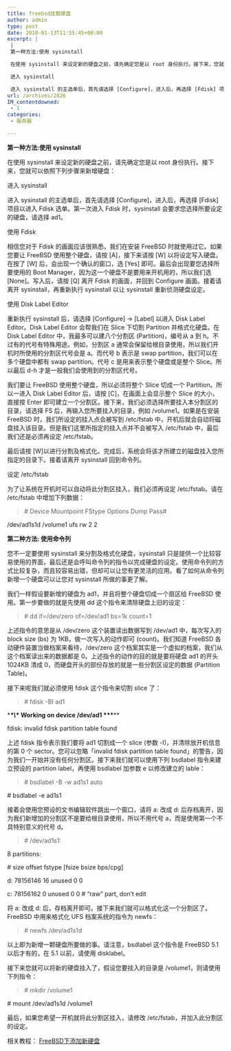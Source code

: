 ```yaml
---
title: freebsd挂载硬盘
author: admin
type: post
date: 2010-01-13T11:55:45+00:00
excerpt: |
 |
 第一种方法:使用 sysinstall

 在使用 sysinstall 来设定新的硬盘之前，请先确定您是以 root 身份执行。接下来，您就可以依照下列步骤来新增硬盘：

 进入 sysinstall

 进入 sysinstall 的主选单后，首先请选择 [Configure]，进入后，再选择 [Fdisk] 项目以进入 Fdisk 选单。第一次进入 Fdisk 时，sysinstall 会要求您选择所要设定的硬盘，请选择 ad1。
url: /archives/2826
IM_contentdowned:
 - 1
categories:
 - 服务器

---
```

**第一种方法:使用 sysinstall**

 在使用 sysinstall 来设定新的硬盘之前，请先确定您是以 root 身份执行。接下来，您就可以依照下列步骤来新增硬盘：

进入 sysinstall

进入 sysinstall 的主选单后，首先请选择 [Configure]，进入后，再选择 [Fdisk] 项目以进入 Fdisk 选单。第一次进入 Fdisk 时，sysinstall 会要求您选择所要设定的硬盘，请选择 ad1。

使用 Fdisk

相信您对于 Fdisk 的画面应该很熟悉，我们在安装 FreeBSD 时就使用过它。如果您要让 FreeBSD 使用整个硬盘，请按 [A]，接下来请按 [W] 以将设定写入硬盘。在按了 [W] 后，会出现一个确认的窗口，选 [Yes] 即可。最后会出现要您选择所要使用的 Boot Manager，因为这一个硬盘不是要用来开机用的，所以我们选 [None]。写入后，请按 [Q] 离开 Fdisk 的画面，并回到 Configure 画面。接着请离开 sysinstall，再重新执行 sysinstall 以让 sysinstall 重新侦测硬盘设定。

使用 Disk Label Editor

重新执行 sysinstall 后，请选择 [Configure] -> [Label] 以进入 Disk Label Editor。Disk Label Editor 会帮我们在 Slice 下切割 Partition 并格式化硬盘。在 Disk Label Editor 中，我最多可以建八个分割区 (Partition)，编号从 a 到 h。不过有的代号有特殊用途。例如，分割区 a 通常会保留给根目录使用，所以我们开机时所使用的分割区代号会是 a。而代号 b 表示是 swap partition，我们可以在多个硬盘中都有 swap partition。代号 c 是用来表示整个硬盘或是整个 Slice。所以最后 d-h 才是一般我们会使用到的分割区代号。

我们要让 FreeBSD 使用整个硬盘，所以必须将整个 Slice 切成一个 Partition。所以一进入 Disk Label Editor 后，请按 [C]，在画面上会显示整个 Slice 的大小，直接按 Enter 即可建立一个分割区。接下来，我们必须选择所要挂入本分割区的目录，请选择 FS 后，再输入您所要挂入的目录，例如 /volume1。如果是在安装 FreeBSD 时，我们所设定的挂入点会被写到 /etc/fstab 中，开机后就会自动将磁盘挂入该目录。但是我们这里所指定的挂入点并不会被写入 /etc/fstab 中，最后我们还是必须再设定 /etc/fstab。

最后请按 [W]以进行分割及格式化。完成后，系统会将该才所建立的磁盘挂入您所指定的目录下。接着请离开 sysinstall 回到命令列。

设定 /etc/fstab

为了让系统在开机时可以自动将此分割区挂入，我们必须再设定 /etc/fstab。请在 /etc/fstab 中增加下列数据：

> \# Device Mountpoint FStype Options Dump Pass#

/dev/ad1s1d /volume1 ufs rw 2 2

**第二种方法: 使用命令列**

 您不一定要使用 sysinstall 来分割及格式化硬盘，sysinstall 只是提供一个比较容易使用的界面，最后还是会呼叫命令列的指令以完成硬盘的设定。使用命令列的方式比较复杂，而且较容易出错，但却可以让您有更灵活的应用。看了如何从命令列新增一个硬盘可以让您对 sysinstall 所做的事更了解。

我们一样假设要新增的硬盘为 ad1，并且将整个硬盘切成一个扇区给 FreeBSD 使用。第一步要做的就是先使用 dd 这个指令来清除硬盘上旧的设定：

> \# dd if=/dev/zero of=/dev/ad1 bs=1k count=1

上述指令的意思是从 /dev/zero 这个装置读出数据写到 /dev/ad1 中，每次写入的 block size (bs) 为 1KB，做一次写入的动作即可 (count)。我们知道 FreeBSD 各动硬件装置当做档案来看待，/dev/zero 这个档案其实是一个虚拟的档案，我们从这个档案读出来的数据都是 0。上述指令的动作的目的就是要将硬盘 ad1 的开头 1024KB 清成 0，而硬盘开头的部份存放的就是一些分割区设定的数据 (Partition Table)。

接下来呢我们就必须使用 fdisk 这个指令来切割 slice 了：

> \# fdisk -BI ad1

\****\*\\*\* Working on device /dev/ad1 \*\*\*****

fdisk: invalid fdisk partition table found

上述 fdisk 指令表示我们要将 ad1 切割成一个 slice (参数 -I)，并清除放开机信息的第 0 个 sector。您可以忽略「invalid fdisk partition table found」的警告，因为我们一开始并没有任何分割区。接下来我们就可以使用下列 bsdlabel 指令来建立预设的 partition label，再使用 bsdlabel 加参数 e 以修改建立的 lable：

> \# bsdlabel -B -w ad1s1 auto

\# bsdlabel -e ad1s1

接着会使用您预设的文书编辑软件跳出一个窗口，请将 a: 改成 d: 后存档离开，因为我们新增加的分割区不是要给根目录使用，所以不用代号 a，而是使用第一个不具特别意义的代号 d。

> \# /dev/ad1s1:

8 partitions:

\# size offset fstype [fsize bsize bps/cpg]

d: 78156146 16 unused 0 0

c: 78156162 0 unused 0 0 # “raw” part, don’t edit

将 a: 改成 d: 后，存档离开即可。接下来我们就可以格式化这一个分割区了。FreeBSD 中用来格式化 UFS 档案系统的指令为 newfs：

> \# newfs /dev/ad1s1d

以上即为新增一颗硬盘所要做的事。请注意，bsdlabel 这个指令是 FreeBSD 5.1 以后才有的，在 5.1 以前，请使用 disklabel。

接下来您就可以将新的硬盘挂入了，假设您要挂入的目录是 /volume1，则请使用下列指令：

> \# mkdir /volume1

\# mount /dev/ad1s1d /volume1

最后，如果您希望一开机就将此分割区挂入，请修改 /etc/fstab，并加入此分割区的设定。

相关教程： [FreeBSD下添加新硬盘](http://blog.haohtml.com/index.php/archives/7174)

